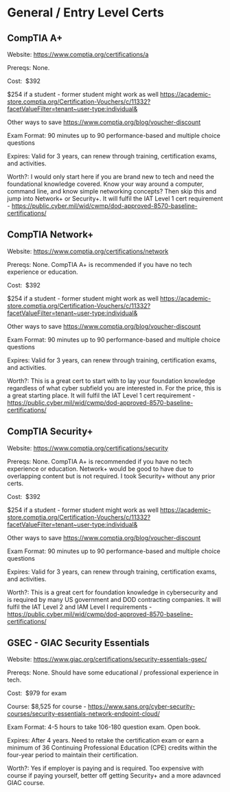 # General / Entry Level Certs

## CompTIA A+

Website: https://www.comptia.org/certifications/a

Prereqs: None. 

Cost:  $392

$254 if a student - former student might work as well https://academic-store.comptia.org/Certification-Vouchers/c/11332?facetValueFilter=tenant~user-type:individual&

Other ways to save https://www.comptia.org/blog/voucher-discount

Exam Format: 90 minutes up to 90 performance-based and multiple choice questions

Expires: Valid for 3 years, can renew through training, certification exams, and activities.

Worth?: I would only start here if you are brand new to tech and need the foundational knowledge covered. Know your way around a computer, command line, and know simple networking concepts? Then skip this and jump into Network+ or Security+. It will fulfil the IAT Level 1 cert requirement - https://public.cyber.mil/wid/cwmp/dod-approved-8570-baseline-certifications/

## CompTIA Network+

Website: https://www.comptia.org/certifications/network

Prereqs: None. CompTIA A+ is recommended if you have no tech experience or education.

Cost:  $392

$254 if a student - former student might work as well https://academic-store.comptia.org/Certification-Vouchers/c/11332?facetValueFilter=tenant~user-type:individual&

Other ways to save https://www.comptia.org/blog/voucher-discount

Exam Format: 90 minutes up to 90 performance-based and multiple choice questions

Expires: Valid for 3 years, can renew through training, certification exams, and activities.

Worth?: This is a great cert to start with to lay your foundation knowledge regardless of what cyber subfield you are interested in. For the price, this is a great starting place. It will fulfil the IAT Level 1 cert requirement - https://public.cyber.mil/wid/cwmp/dod-approved-8570-baseline-certifications/

## CompTIA Security+

Website: https://www.comptia.org/certifications/security

Prereqs: None. CompTIA A+ is recommended if you have no tech experience or education. Network+ would be good to have due to overlapping content but is not required. I took Security+ without any prior certs.

Cost:  $392

$254 if a student - former student might work as well https://academic-store.comptia.org/Certification-Vouchers/c/11332?facetValueFilter=tenant~user-type:individual&

Other ways to save https://www.comptia.org/blog/voucher-discount

Exam Format: 90 minutes up to 90 performance-based and multiple choice questions

Expires: Valid for 3 years, can renew through training, certification exams, and activities.

Worth?: This is a great cert for foundation knowledge in cybersecurity and is required by many US government and DOD contracting  companies. It will fulfil the IAT Level 2 and IAM Level I requirements - https://public.cyber.mil/wid/cwmp/dod-approved-8570-baseline-certifications/

## GSEC - GIAC Security Essentials

Website: https://www.giac.org/certifications/security-essentials-gsec/

Prereqs: None. Should have some educational / professional experience in tech.

Cost:  $979 for exam

Course: $8,525 for course - https://www.sans.org/cyber-security-courses/security-essentials-network-endpoint-cloud/

Exam Format: 4-5 hours to take 106-180 question exam. Open book.

Expires: After 4 years. Need to retake the certification exam or earn a minimum of 36 Continuing Professional Education (CPE) credits within the four-year period to maintain their certification.

Worth?: Yes if employer is paying and is required. Too expensive with course if paying yourself, better off getting Security+ and a more adavnced GIAC course. 